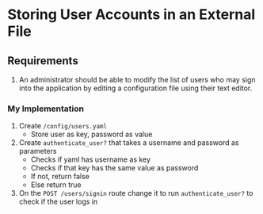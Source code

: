 # Storing User Accounts in an External File
## Requirements
1. An administrator should be able to modify the list of users who may sign into the application by editing a configuration file using their text editor.

### My Implementation
1. Create `/config/users.yaml`
    - Store user as key, password as value
2. Create `authenticate_user?` that takes a username and password as parameters
    - Checks if yaml has username as key
    - Checks if that key has the same value as password
    - If not, return false
    - Else return true
3. On the `POST /users/signin` route change it to run `authenticate_user?` to check if the user logs in
